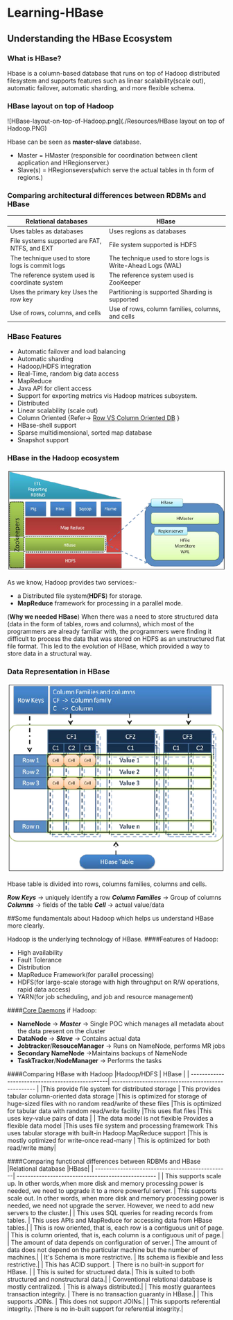 # Learning-HBase
## Understanding the HBase Ecosystem
### What is HBase?
Hbase is a column-based database that runs on top of Hadoop distributed filesystem and supports features such as linear scalability(scale out), automatic failover, automatic sharding, and more flexible schema.

### HBase layout on top of Hadoop
![HBase-layout-on-top-of-Hadoop.png](./Resources/HBase layout on top of Hadoop.PNG)

Hbase can be seen as **master-slave** database.
* Master = HMaster (responsible for coordination between client application and HRegionserver.)
* Slave(s) = HRegionsevers(which serve the actual tables in th form of regions.)

### Comparing architectural differences between RDBMs and HBase
| Relational databases     | HBase          |
| ------------------------------------------------| -------------------------------------------------- |
| Uses tables as databases                        | Uses regions as databases|
| File systems supported are FAT, NTFS, and EXT   | File system supported is HDFS |
| The technique used to store logs is commit logs | The technique used to store logs is Write-Ahead Logs (WAL) |
| The reference system used is coordinate system  | The reference system used is ZooKeeper |
| Uses the primary key Uses the row key           | Partitioning is supported Sharding is supported |
| Use of rows, columns, and cells                 | Use of rows, column families, columns, and cells   |

### HBase Features
* Automatic failover and load balancing
* Automatic sharding
* Hadoop/HDFS integration
* Real-Time, random big data access
* MapReduce
* Java API for client access
* Support for exporting metrics vis Hadoop matrices subsystem.
* Distributed
* Linear scalability (scale out)
* Column Oriented {Refer-> [Row VS Column Oriented DB](https://www.youtube.com/watch?v=Vw1fCeD06YI&t=724s) }
* HBase-shell support
* Sparse multidimensional, sorted map database
* Snapshot support

### HBase in the Hadoop ecosystem
![HBase-in-the-Hadoop-ecosystem.PNG](./Resources/HBase-in-the-Hadoop-ecosystem.PNG)

As we know, Hadoop provides two services:-
* a Distributed file system(**HDFS**) for storage.
* **MapReduce** framework for processing in a parallel mode.

(**Why we needed HBase**)
When there was a need to store structured data (data in the form of tables, rows and columns), which most of the programmers are already familiar with, the programmers were finding it difficult to process the data that was stored on HDFS as an unstructured flat file format. This led to the evolution of HBase, which provided a way to store data in a structural way.

### Data Representation in HBase
![Data-Representaion-in-HBase](./Resources/Data-Representaion-in-HBase.PNG)

Hbase table is divided into rows, columns families, columns and cells.

***Row Keys*** -> uniquely identify a row
***Column Families*** -> Group of columns
***Columns*** -> fields of the table
***Cell*** -> actual value/data

##Some fundamentals about Hadoop which helps us understand HBase more clearly.

Hadoop is the underlying technology of HBase.
####Features of Hadoop:
* High availability
* Fault Tolerance
* Distribution
* MapReduce Framework(for parallel processing)
* HDFS(for large-scale storage with high throughput on R/W operations, rapid data access)
* YARN(for job scheduling, and job and resource management)

####[Core Daemons](https://www.geeksforgeeks.org/hadoop-daemons-and-their-features/) if Hadoop:  
* **NameNode** -> ***Master*** -> Single POC which manages all metadata about the data present on the cluster
* **DataNode** -> ***Slave*** -> Contains actual data
* **Jobtracker**/**ResouceManager** -> Runs on NameNode, performs MR jobs
* **Secondary NameNode** ->Maintains backups of NameNode
* **TaskTracker**/**NodeManager** -> Performs the tasks

####Comparing HBase with Hadoop
|Hadoop/HDFS |  HBase |
| ------------------------------------------------| -------------------------------------------------- |
|This provide file system for distributed storage | This provides tabular column-oriented data storage
|This is optimized for storage of huge-sized files with no random read/write of these files |This is optimized for tabular data with random read/write facility
|This uses flat files |This uses key-value pairs of data |
| The data model is not flexible Provides a flexible data model |This uses file system and processing framework This uses tabular storage with built-in Hadoop MapReduce support
|This is mostly optimized for write-once read-many | This is optimized for both read/write many|

####Comparing functional differences between RDBMs and HBase
|Relational database |HBase|
| ------------------------------------------------| -------------------------------------------------- |
| This supports scale up. In other words,when more disk and memory processing power is needed, we need to upgrade it to a more powerful server. | This supports scale out. In other words, when more disk and memory processing power is needed, we need not upgrade the server. However, we need to add new servers to the cluster.|
| This uses SQL queries for reading records from tables. | This uses APIs and MapReduce for accessing data from HBase tables.|
| This is row oriented, that is, each row is a contiguous unit of page. | This is column oriented, that is, each column is a contiguous unit of page.|
| The amount of data depends on configuration of server.| The amount of data does not depend on the particular machine but the number of machines.|
| It's Schema is more restrictive. | Its schema is flexible and less restrictive.|
| This has ACID support. | There is no built-in support for HBase. |
| This is suited for structured data.| This is suited to both structured and nonstructural data.| 
| Conventional relational database is mostly centralized. | This is always distributed.| 
| This mostly guarantees transaction integrity. | There is no transaction guaranty in HBase.| 
| This supports JOINs. | This does not support JOINs.|
| This supports referential integrity. |There is no in-built support for referential integrity.|